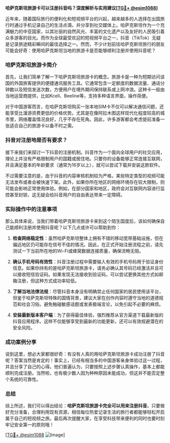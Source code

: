 **哈萨克斯坦旅游卡可以注册抖音吗？深度解析与实用建议[[TG💪+ @esim1088](https://t.me/s/esim1088)]**

近年来，随着国际旅行的便利化和短视频平台的兴起，越来越多的人选择在出国旅行时通过手机记录自己的生活点滴，并分享到社交媒体上。哈萨克斯坦作为一个充满魅力的中亚国家，以其壮丽的自然风光、丰富的文化遗产以及友好的人民吸引着众多游客的目光。而作为全球最受欢迎的短视频平台之一，抖音（TikTok）无疑是记录旅途精彩瞬间的最佳选择之一。然而，不少计划前往哈萨克斯坦旅行的朋友可能会好奇：使用哈萨克斯坦当地的旅游卡是否能够顺利注册并使用抖音呢？

### 哈萨克斯坦旅游卡简介

首先，让我们简单了解一下哈萨克斯坦旅游卡的概念。旅游卡是一种为短期访问该国的外国旅客提供的便捷通讯服务工具。它通常包含一定额度的数据流量、通话分钟数以及短信发送次数，方便用户在境外期间保持联系或上网冲浪。这种卡一般由当地运营商提供，比如Kcell、Beeline等，支持多种语言界面，操作简便。

对于中国游客而言，在哈萨克斯坦购买一张本地SIM卡不仅可以解决通信问题，还能享受比漫游资费更低的价格优势。尤其是在像阿拉木图这样现代化程度较高的城市里，网络覆盖情况良好，几乎不存在死角。因此，许多游客都会考虑提前准备一张适合自己的旅游卡以备不时之需。

### 抖音对注册地是否有要求？

接下来我们来探讨一下抖音的注册机制。抖音作为一个面向全球用户的社交应用，理论上并没有严格限制用户的国籍或居住地。只要你的设备能够正常连接互联网，并且满足基本的年龄要求（通常为16岁以上），就可以尝试下载并安装这款软件。

不过需要注意的是，由于抖音的内容审核机制较为严格，某些特定类型的视频可能无法发布或者会被快速下架。此外，如果你所在地区的网络环境存在较大限制，则可能会影响正常使用体验。例如，在部分国家和地区，政府会对互联网内容进行监控甚至封锁，这无疑会给抖音用户的自由表达带来一定障碍。

### 实际操作中的注意事项

那么具体来说，当我们带着哈萨克斯坦旅游卡来到这个陌生国度后，该如何确保自己能顺利注册并使用抖音呢？以下几点或许可以帮助到你：

1. **检查网络稳定性**：虽然哈萨克斯坦整体上拥有不错的移动宽带基础设施，但在偏远地区仍可能存在信号不佳的情况。因此，在正式开始注册流程之前，请先测试一下当前所在地的Wi-Fi或蜂窝数据连接质量，确保流畅无阻。

2. **确认手机号码有效性**：抖音注册过程中需要输入有效的手机号码用于验证身份信息。如果你持有的是哈萨克斯坦旅游卡，请务必确认其号码已经激活并且可以接收短信验证码。如果发现无法接收到验证码，可以尝试更换其他方式如邮箱注册，但这种方式成功率较低。

3. **了解当地法律法规**：尽管抖音本身没有明确禁止任何国家的居民使用该平台，但鉴于哈萨克斯坦特殊的国情背景，建议大家在创作内容时遵守当地的道德规范和社会习俗。避免触碰敏感话题或发表极端言论，以免引起不必要的麻烦。

4. **安装最新版本客户端**：为了获得最佳体验，强烈推荐从官方渠道下载最新版的抖音应用程序。这样不仅能够享受到最新的功能更新，还可以有效规避潜在的安全风险。

### 成功案例分享

说到这里，想必大家都很好奇：有没有人真的用哈萨克斯坦旅游卡成功注册了抖音呢？答案当然是肯定的！事实上，已经有相当多的中国游客亲身体验过这一过程，并且分享了自己的心得。他们普遍认为，只要按照上述步骤认真操作，基本上都能顺利完成注册。当然啦，也有极少数人因为种种原因未能成功，但这并不能否定整个系统的可靠性。

### 总结

综上所述，我们可以得出结论：**哈萨克斯坦旅游卡完全可以用来注册抖音**。只要做好充分准备，合理利用现有资源，相信每位热爱记录生活的旅行者都能够轻松开启属于自己的短视频之旅。最后再次提醒大家，在享受科技带来便利的同时也要时刻牢记安全第一的原则哦！

[[TG💪+ @esim1088](https://t.me/s/esim1088) ![Image](https://i.postimg.cc/4NQfJmqS/Snipaste-2025-05-13-00-14-12.png)]